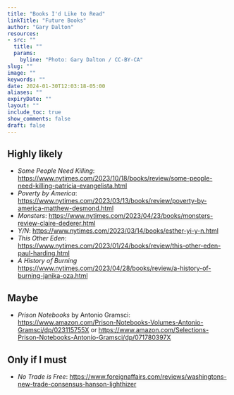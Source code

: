 ```yaml
---
title: "Books I'd Like to Read"
linkTitle: "Future Books"
author: "Gary Dalton"
resources:
- src: ""
  title: ""
  params:
    byline: "Photo: Gary Dalton / CC-BY-CA"
slug: ""
image: ""
keywords: ""
date: 2024-01-30T12:03:18-05:00
aliases: ""
expiryDate: ""
layout: ""
include_toc: true
show_comments: false
draft: false
---
```



## Highly likely
* _Some People Need Killing_: https://www.nytimes.com/2023/10/18/books/review/some-people-need-killing-patricia-evangelista.html
* _Poverty by America_: https://www.nytimes.com/2023/03/13/books/review/poverty-by-america-matthew-desmond.html
* _Monsters_: https://www.nytimes.com/2023/04/23/books/monsters-review-claire-dederer.html
* _Y/N_: https://www.nytimes.com/2023/03/14/books/esther-yi-y-n.html
* _This Other Eden_: https://www.nytimes.com/2023/01/24/books/review/this-other-eden-paul-harding.html
* _A History of Burning_ https://www.nytimes.com/2023/04/28/books/review/a-history-of-burning-janika-oza.html

## Maybe
* _Prison Notebooks_ by Antonio Gramsci: https://www.amazon.com/Prison-Notebooks-Volumes-Antonio-Gramsci/dp/023115755X or https://www.amazon.com/Selections-Prison-Notebooks-Antonio-Gramsci/dp/071780397X

## Only if I must
* _No Trade is Free_: https://www.foreignaffairs.com/reviews/washingtons-new-trade-consensus-hanson-lighthizer